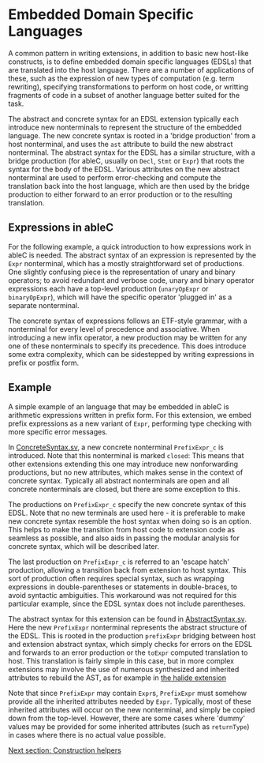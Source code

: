 # Embedded Domain Specific Languages
A common pattern in writing extensions, in addition to basic new host-like constructs, is to define embedded domain specific languages (EDSLs) that are translated into the host language.  There are a number of applications of these, such as the expression of new types of computation (e.g. term rewriting), specifying transformations to perform on host code, or writting fragments of code in a subset of another language better suited for the task.  

The abstract and concrete syntax for an EDSL extension typically each introduce new nonterminals to represent the structure of the embedded language.  The new concrete syntax is rooted in a 'bridge production' from a host nonterminal, and uses the `ast` attribute to build the new abstract nonterminal.  The abstract syntax for the EDSL has a similar structure, with a bridge production (for ableC, usually on `Decl`, `Stmt` or `Expr`) that roots the syntax for the body of the EDSL.  Various attributes on the new abstract nonterminal are used to perform error-checking and compute the translation back into the host language, which are then used by the bridge production to either forward to an error production or to the resulting translation.  

## Expressions in ableC
For the following example, a quick introduction to how expressions work in ableC is needed.  The abstract syntax of an expression is represented by the `Expr` nonterminal, which has a mostly straightforward set of productions.  One slightly confusing piece is the representation of unary and binary operators; to avoid redundant and verbose code, unary and binary operator expressions each have a top-level production (`unaryOpExpr` or `binaryOpExpr`), which will have the specific operator 'plugged in' as a separate nonterminal.  

The concrete syntax of expressions follows an ETF-style grammar, with a nonterminal for every level of precedence and associative.  When introducing a new infix operator, a new production may be written for any one of these nonterminals to specify its precedence.  This does introduce some extra complexity, which can be sidestepped by writing expressions in prefix or postfix form.  

## Example
A simple example of an language that may be embedded in ableC is arithmetic expressions written in prefix form.  For this extension, we embed prefix expressions as a new variant of `Expr`, performing type checking with more specific error messages.  

In [ConcreteSyntax.sv](edu.umn.cs.melt.tutorials.ableC.prefixExpr/concretesyntax/ConcreteSyntax.sv), a new concrete nonterminal `PrefixExpr_c` is introduced.  Note that this nonterminal is marked `closed`: This means that other extensions extending this one may introduce new nonforwarding productions, but no new attributes, which makes sense in the context of concrete syntax.  Typically all abstract nonterminals are open and all concrete nonterminals are closed, but there are some exception to this.  

The productions on `PrefixExpr_c` specify the new concrete syntax of this EDSL.  Note that no new terminals are used here - it is preferable to make new concrete syntax resemble the host syntax when doing so is an option.  This helps to make the transition from host code to extension code as seamless as possible, and also aids in passing the modular analysis for concrete syntax, which will be described later.  

The last production on `PrefixExpr_c` is referred to an 'escape hatch' production, allowing a transition back from extension to host syntax.  This sort of production often requires special syntax, such as wrapping expressions in double-parentheses or statements in double-braces, to avoid syntactic ambiguities.  This workaround was not required for this particular example, since the EDSL syntax does not include parentheses.  

The abstract syntax for this extension can be found in [AbstractSyntax.sv](edu.umn.cs.melt.tutorials.ableC.prefixExpr/abstractsyntax/AbstractSyntax.sv).  Here the new `PrefixExpr` nonterminal represents the abstract structure of the EDSL.  This is rooted in the production `prefixExpr` bridging between host and extension abstract syntax, which simply checks for errors on the EDSL and forwards to an error production or the `toExpr` computed translation to host.  This translation is fairly simple in this case, but in more complex extensions may involve the use of numerous synthesized and inherited attributes to rebuild the AST, as for example in [the halide extension](https://github.umn.edu/melt/ableC-halide)

Note that since `PrefixExpr` may contain `Expr`s, `PrefixExpr` must somehow provide all the inherited attributes needed by `Expr`.  Typically, most of these inherited attributes will occur on the new nonterminal, and simply be copied down from the top-level.  However, there are some cases where 'dummy' values may be provided for some inherited attributes (such as `returnType`) in cases where there is no actual value possible.  

[Next section: Construction helpers](construction/)
